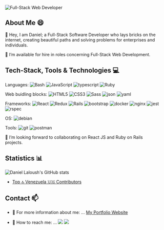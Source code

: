 <!--
**dandush03/dandush03** is a ✨ _special_ ✨ repository because its `README.md` (this file) appears on your GitHub profile.

Here are some ideas to get you started:

- 🔭 I’m currently working on ...
- 🌱 I’m currently learning ...
- 👯 I’m looking to collaborate on ...
- 🤔 I’m looking for help with ...
- 💬 Ask me about ...
- 📫 How to reach me: ...
- 😄 Pronouns: ...
- ⚡ Fun fact: ...
- [![Top Langs](https://github-readme-stats.vercel.app/api/top-langs/?username=dandush03)](https://github.com/anuraghazra/github-readme-stats) 
-->
![Full-Stack Web Developer](https://user-images.githubusercontent.com/51087936/137947885-239ce72c-5cf5-4001-9f77-ba7cedae3442.gif)

## About Me 😄
:wave: Hey, I am Daniel; a Full-Stack Software Developer who lays bricks on the internet, creating beautiful paths and solving problems for enterprises and individuals.

🔭 I’m available for hire in roles concerning Full-Stack Web Development.
## Tech-Stack, Tools & Technologies :computer:

Languages: <img alt="Bash" src="https://img.shields.io/badge/bash%20-%2314354C.svg?&style=for-the-badge&logo=bash&logoColor=white"/>  <img alt="JavaScript" src="https://img.shields.io/badge/javascript%20-%23323330.svg?&style=for-the-badge&logo=javascript&logoColor=white"/> <img alt="typescript" src="https://img.shields.io/badge/typescript-563D7C?style=for-the-badge&logo=typescript&logoColor=white"> <img alt="Ruby" src="https://img.shields.io/badge/ruby-%23CC342D.svg?&style=for-the-badge&logo=ruby&logoColor=white"/> 

Web buidling blocks: <img alt="HTML5" src="https://img.shields.io/badge/HTML5-E34F26?style=for-the-badge&logo=html5&logoColor=white"/> <img alt="CSS3" src="https://img.shields.io/badge/CSS3-1572B6?style=for-the-badge&logo=css3&logoColor=white"/> <img alt="Sass" src="https://img.shields.io/badge/sass-E34F26?style=for-the-badge&logo=css3&logoColor=white"/>
<img alt="json" src="https://img.shields.io/badge/json-563D7C?style=for-the-badge&logo=json&logoColor=white">
<img alt="yaml" src="https://img.shields.io/badge/yaml-563D7C?style=for-the-badge&logo=yaml&logoColor=white">

Frameworks: <img alt="React" src="https://img.shields.io/badge/react%20-%2320232a.svg?&style=for-the-badge&logo=react&logoColor=%2361DAFB"/> <img alt="Redux" src="https://img.shields.io/badge/redux%20-%23092E20.svg?&style=for-the-badge&logo=redux&logoColor=white"/> <img alt="Rails" src="https://img.shields.io/badge/rails%20-%23CC0000.svg?&style=for-the-badge&logo=ruby-on-rails&logoColor=white"/> <img alt="bootstrap" src="https://img.shields.io/badge/Bootstrap-563D7C?style=for-the-badge&logo=bootstrap&logoColor=white"> <img alt="docker" src="https://img.shields.io/badge/docker-0093d7?style=for-the-badge&logo=docker&logoColor=white"> <img alt="nginx" src="https://img.shields.io/badge/nginx-009137?style=for-the-badge&logo=nginx&logoColor=white"> <img alt="jest" src="https://img.shields.io/badge/jest-916f79?style=for-the-badge&logo=jest&logoColor=white"> <img alt="rspec" src="https://img.shields.io/badge/rspec-f53f5d?style=for-the-badge&logo=rspec&logoColor=white">

OS: <img alt="debian" src="https://img.shields.io/badge/debian-d0074e?style=for-the-badge&logo=debian&logoColor=white">

Tools: <img alt="git" src="https://img.shields.io/badge/Git-F05032?style=for-the-badge&logo=git&logoColor=white"/> <img alt="postman" src="https://img.shields.io/badge/Postman-FF6C37?style=for-the-badge&logo=Postman&logoColor=white" />

👯 I’m looking forward to collaborating on React JS and Ruby on Rails projects. 

## Statistics :bar_chart:

![Daniel Laloush's GitHub stats](https://github-readme-stats.vercel.app/api?username=dandush03&show_icons=true&theme=dracula)

- [Top 🔝 Venezuela 🇺🇬 Contributors](https://commits.top/venezuela.html)

## Contact 📫

- :link: For more information about me: ... [My Portfolio Website](https://dandush03.github.io/dandush03/)

- 💬 How to reach me: ... [![](https://img.shields.io/badge/LinkedIn-0077B5?style=for-the-badge&logo=linkedin&logoColor=white)](https://www.linkedin.com/in/daniel-laloush/) 
[![](https://img.shields.io/badge/Twitter-1DA1F2?style=for-the-badge&logo=twitter&logoColor=white)](https://twitter.com/dlaloush)
